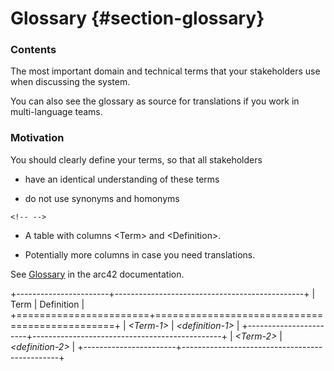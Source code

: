 # Glossary {#section-glossary}

### **Contents**

The most important domain and technical terms that your stakeholders use
when discussing the system.

You can also see the glossary as source for translations if you work in
multi-language teams.

### **Motivation**

You should clearly define your terms, so that all stakeholders

-   have an identical understanding of these terms

-   do not use synonyms and homonyms

```{=html}
<!-- -->
```
-   A table with columns \<Term\> and \<Definition\>.

-   Potentially more columns in case you need translations.

See [Glossary](https://docs.arc42.org/section-12/) in the arc42
documentation.

+-----------------------+-----------------------------------------------+
| Term                  | Definition                                    |
+=======================+===============================================+
| *\<Term-1\>*          | *\<definition-1\>*                            |
+-----------------------+-----------------------------------------------+
| *\<Term-2\>*          | *\<definition-2\>*                            |
+-----------------------+-----------------------------------------------+
